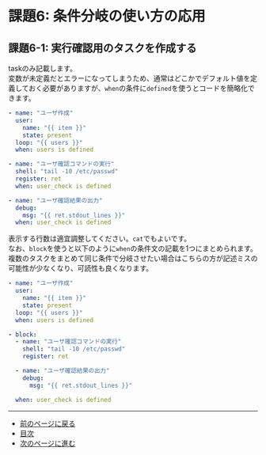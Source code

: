 # 課題6: 条件分岐の使い方の応用

## 課題6-1: 実行確認用のタスクを作成する

taskのみ記載します。  
変数が未定義だとエラーになってしまうため、通常はどこかでデフォルト値を定義しておく必要がありますが、`when`の条件に`defined`を使うとコードを簡略化できます。

```yaml
- name: "ユーザ作成"
  user:
    name: "{{ item }}"
    state: present
  loop: "{{ users }}"
  when: users is defined

- name: "ユーザ確認コマンドの実行"
  shell: "tail -10 /etc/passwd"
  register: ret
  when: user_check is defined

- name: "ユーザ確認結果の出力"
  debug:
    msg: "{{ ret.stdout_lines }}"
  when: user_check is defined
```

表示する行数は適宜調整してください。`cat`でもよいです。  
なお、`block`を使うと以下のように`when`の条件文の記載を1つにまとめられます。  
複数のタスクをまとめて同じ条件で分岐させたい場合はこちらの方が記述ミスの可能性が少なくなり、可読性も良くなります。

```yaml
- name: "ユーザ作成"
  user:
    name: "{{ item }}"
    state: present
  loop: "{{ users }}"
  when: users is defined

- block:
  - name: "ユーザ確認コマンドの実行"
    shell: "tail -10 /etc/passwd"
    register: ret

  - name: "ユーザ確認結果の出力"
    debug:
      msg: "{{ ret.stdout_lines }}"

  when: user_check is defined
```

---

- [前のページに戻る](step6a.md)
- [目次](README.md)
- [次のページに進む](step8.md)
